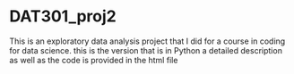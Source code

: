 # DAT301_proj2
This is an exploratory data analysis project that I did for a course in coding for data science. this is the version that is in Python a detailed description as well as the code is provided in the html file
